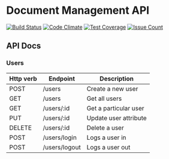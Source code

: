 # Document Management API

[![Build Status][travis-image]][travis-url]
[![Code Climate][codeclimate-image]][codeclimate-url]
[![Test Coverage][test-coverage-image]][test-coverage-url]
[![Issue Count][issues-image]][issues-url]


## API Docs

### Users

Http verb | Endpoint | Description
------------|----------|-------------
POST | /users | Create a new user
GET | /users | Get all users
GET | /users/:id | Get a particular user
PUT | /users/:id | Update user attribute
DELETE | /users/:id | Delete a user
POST | /users/login | Logs a user in
POST | /users/logout | Logs a user out

[travis-url]: https://travis-ci.org/azemoh/doc-man-api
[travis-image]: https://travis-ci.org/azemoh/doc-man-api.svg

[codeclimate-url]: https://codeclimate.com/github/azemoh/doc-man-api
[codeclimate-image]: https://codeclimate.com/github/azemoh/doc-man-api/badges/gpa.svg

[test-coverage-url]: https://codeclimate.com/github/azemoh/doc-man-api/coverage
[test-coverage-image]: https://codeclimate.com/github/azemoh/doc-man-api/badges/coverage.svg

[issues-image]: https://codeclimate.com/github/azemoh/doc-man-api/badges/issue_count.svg
[issues-url]: https://codeclimate.com/github/azemoh/doc-man-api
